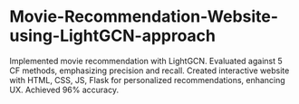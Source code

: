 # Movie-Recommendation-Website-using-LightGCN-approach
Implemented movie recommendation with LightGCN. Evaluated against 5 CF methods, emphasizing precision and recall. Created interactive website with HTML, CSS, JS, Flask for personalized recommendations, enhancing UX. Achieved 96% accuracy.
